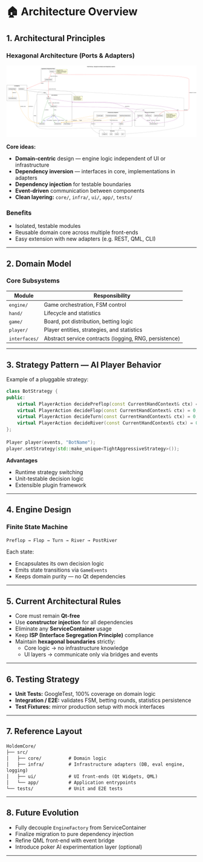 # 🏠 Architecture Overview

## 1. Architectural Principles

### Hexagonal Architecture (Ports & Adapters)

![Hexagonal Architecture Diagram](architecture.png)

**Core ideas:**
- **Domain-centric** design — engine logic independent of UI or infrastructure
- **Dependency inversion** — interfaces in core, implementations in adapters
- **Dependency injection** for testable boundaries
- **Event-driven** communication between components
- **Clean layering:** `core/`, `infra/`, `ui/`, `app/`, `tests/`

### Benefits
- Isolated, testable modules
- Reusable domain core across multiple front-ends
- Easy extension with new adapters (e.g. REST, QML, CLI)

---

## 2. Domain Model

### Core Subsystems
| Module | Responsibility |
|---------|----------------|
| `engine/` | Game orchestration, FSM control |
| `hand/` | Lifecycle and statistics |
| `game/` | Board, pot distribution, betting logic |
| `player/` | Player entities, strategies, and statistics |
| `interfaces/` | Abstract service contracts (logging, RNG, persistence) |

---

## 3. Strategy Pattern — AI Player Behavior

Example of a pluggable strategy:

```cpp
class BotStrategy {
public:
    virtual PlayerAction decidePreflop(const CurrentHandContext& ctx) = 0;
    virtual PlayerAction decideFlop(const CurrentHandContext& ctx) = 0;
    virtual PlayerAction decideTurn(const CurrentHandContext& ctx) = 0;
    virtual PlayerAction decideRiver(const CurrentHandContext& ctx) = 0;
};

Player player(events, "BotName");
player.setStrategy(std::make_unique<TightAggressiveStrategy>());
```

**Advantages**
- Runtime strategy switching  
- Unit-testable decision logic  
- Extensible plugin framework  

---

## 4. Engine Design

### Finite State Machine
`Preflop → Flop → Turn → River → PostRiver`

Each state:
- Encapsulates its own decision logic
- Emits state transitions via `GameEvents`
- Keeps domain purity — no Qt dependencies

---

## 5. Current Architectural Rules

- Core must remain **Qt-free**
- Use **constructor injection** for all dependencies
- Eliminate any **ServiceContainer** usage
- Keep **ISP (Interface Segregation Principle)** compliance
- Maintain **hexagonal boundaries** strictly:
  - Core logic → no infrastructure knowledge  
  - UI layers → communicate only via bridges and events

---

## 6. Testing Strategy

- **Unit Tests:** GoogleTest, 100% coverage on domain logic  
- **Integration / E2E:** validates FSM, betting rounds, statistics persistence  
- **Test Fixtures:** mirror production setup with mock interfaces

---

## 7. Reference Layout

```
HoldemCore/
├── src/
│   ├── core/          # Domain logic
│   ├── infra/         # Infrastructure adapters (DB, eval engine, logging)
│   ├── ui/            # UI front-ends (Qt Widgets, QML)
│   └── app/           # Application entrypoints
└── tests/             # Unit and E2E tests
```

---

## 8. Future Evolution

- Fully decouple `EngineFactory` from ServiceContainer
- Finalize migration to pure dependency injection
- Refine QML front-end with event bridge
- Introduce poker AI experimentation layer (optional)

---
